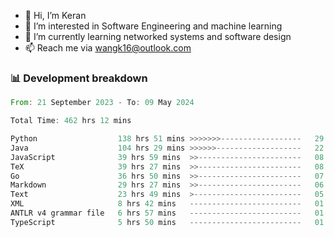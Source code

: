 - 👋 Hi, I’m Keran
- 👀 I’m interested in Software Engineering and machine learning
- 🌱 I’m currently learning networked systems and software design
- 📫 Reach me via wangk16@outlook.com


###  📊 Development breakdown
<!--START_SECTION:waka-->

```rust
From: 21 September 2023 - To: 09 May 2024

Total Time: 462 hrs 12 mins

Python                  138 hrs 51 mins >>>>>>>------------------   29.83 %
Java                    104 hrs 29 mins >>>>>>-------------------   22.44 %
JavaScript              39 hrs 59 mins  >>-----------------------   08.59 %
TeX                     39 hrs 27 mins  >>-----------------------   08.48 %
Go                      36 hrs 50 mins  >>-----------------------   07.91 %
Markdown                29 hrs 27 mins  >>-----------------------   06.33 %
Text                    23 hrs 49 mins  >------------------------   05.12 %
XML                     8 hrs 42 mins   -------------------------   01.87 %
ANTLR v4 grammar file   6 hrs 57 mins   -------------------------   01.50 %
TypeScript              5 hrs 50 mins   -------------------------   01.25 %
```

<!--END_SECTION:waka-->

<!---
keran-w/keran-w is a ✨ special ✨ repository because its `README.md` (this file) appears on your GitHub profile.
You can click the Preview link to take a look at your changes.
--->
